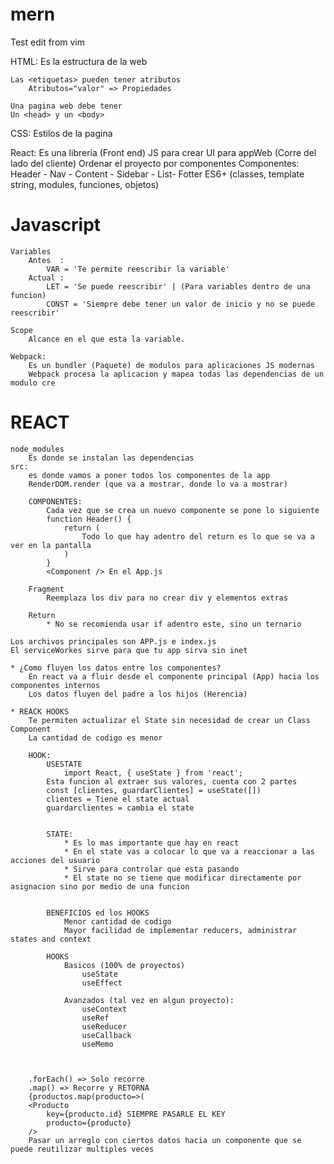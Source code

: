 # mern

Test edit from vim

HTML:
    Es la estructura de la web

    Las <etiquetas> pueden tener atributos
        Atributos="valor" => Propiedades

    Una pagina web debe tener 
    Un <head> y un <body>
    
CSS: 
    Estilos de la pagina



React:
    Es una libreria (Front end) JS para crear UI para appWeb (Corre del lado del cliente)
    Ordenar el proyecto por componentes
        Componentes: Header - Nav - Content - Sidebar - List- Fotter
    ES6+ (classes, template string, modules, funciones, objetos)


# Javascript

    Variables
        Antes  :    
            VAR = 'Te permite reescribir la variable'
        Actual :    
            LET = 'Se puede reescribir' | (Para variables dentro de una funcion)
            CONST = 'Siempre debe tener un valor de inicio y no se puede reescribir'
    
    Scope
        Alcance en el que esta la variable.

    Webpack:
        Es un bundler (Paquete) de modulos para aplicaciones JS modernas
        Webpack procesa la aplicacion y mapea todas las dependencias de un modulo cre 


# REACT
    node_modules
        Es donde se instalan las dependencias
    src:
        es donde vamos a poner todos los componentes de la app 
        RenderDOM.render (que va a mostrar, donde lo va a mostrar)

        COMPONENTES:
            Cada vez que se crea un nuevo componente se pone lo siguiente
            function Header() {
                return (
                    Todo lo que hay adentro del return es lo que se va a ver en la pantalla
                )
            }
            <Component /> En el App.js
        
        Fragment
            Reemplaza los div para no crear div y elementos extras

        Return
            * No se recomienda usar if adentro este, sino un ternario
    
    Los archivos principales son APP.js e index.js
    El serviceWorkes sirve para que tu app sirva sin inet

    * ¿Como fluyen los datos entre los componentes?
        En react va a fluir desde el componente principal (App) hacia los componentes internos
        Los datos fluyen del padre a los hijos (Herencia)

    * REACK HOOKS
        Te permiten actualizar el State sin necesidad de crear un Class Component
        La cantidad de codigo es menor
    
        HOOK: 
            USESTATE
                import React, { useState } from 'react';
            Esta funcion al extraer sus valores, cuenta con 2 partes 
            const [clientes, guardarClientes] = useState([])
            clientes = Tiene el state actual
            guardarclientes = cambia el state


            STATE:
                * Es lo mas importante que hay en react
                * En el state vas a colocar lo que va a reaccionar a las acciones del usuario
                * Sirve para controlar que esta pasando
                * El state no se tiene que modificar directamente por asignacion sino por medio de una funcion
                

            BENEFICIOS ed los HOOKS
                Menor cantidad de codigo
                Mayor facilidad de implementar reducers, administrar states and context

            HOOKS 
                Basicos (100% de proyectos)
                    useState
                    useEffect

                Avanzados (tal vez en algun proyecto):
                    useContext
                    useRef
                    useReducer
                    useCallback
                    useMemo



        .forEach() => Solo recorre
        .map() => Recorre y RETORNA
        {productos.map(producto=>(
        <Producto
            key={producto.id} SIEMPRE PASARLE EL KEY
            producto={producto}
        />
        Pasar un arreglo con ciertos datos hacia un componente que se puede reutilizar multiples veces